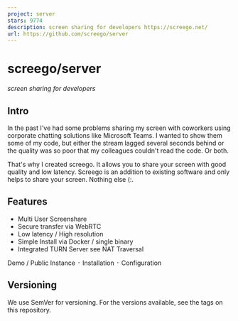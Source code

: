 ```yaml
---
project: server
stars: 9774
description: screen sharing for developers https://screego.net/
url: https://github.com/screego/server
---
```


screego/server
==============

_screen sharing for developers_

Intro
-----

In the past I've had some problems sharing my screen with coworkers using corporate chatting solutions like Microsoft Teams. I wanted to show them some of my code, but either the stream lagged several seconds behind or the quality was so poor that my colleagues couldn't read the code. Or both.

That's why I created screego. It allows you to share your screen with good quality and low latency. Screego is an addition to existing software and only helps to share your screen. Nothing else (:.

Features
--------

-   Multi User Screenshare
-   Secure transfer via WebRTC
-   Low latency / High resolution
-   Simple Install via Docker / single binary
-   Integrated TURN Server see NAT Traversal

Demo / Public Instance ᛫ Installation ᛫ Configuration

Versioning
----------

We use SemVer for versioning. For the versions available, see the tags on this repository.
